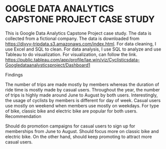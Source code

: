 # OOGLE DATA ANALYTICS CAPSTONE PROJECT CASE STUDY
This is Google Data Analytics Capstone Project case study. The data is collected from a fictional company. The data is downloaded from https://divvy-tripdata.s3.amazonaws.com/index.html. For data cleaning, I use Excel and SQL to clean. For data analysis, I use SQL to analyze and use Tableau to do visualization. For visualization, can follow the link. https://public.tableau.com/app/profile/lae.win/viz/Cyclisticsdata-Googledataanalysticsproject/Dashboard1

Findings

The number of trips are made mostly by members whereas the duration of ride time is mostly made by casual users.
Throughout the year, the number of trips is highly made around June to August by both users.
Interestingly, the usage of cyclists by members is different for day of week. Casual users use mostly on weekend when members use mostly on weekdays.
For type of bike, classic bike and electric bike are popular for both users.
Recommendation

Should do promotion campaigns for casual users to sign up for memberships from June to August.
Should focus more on classic bike and electric bike.
On the other hand, should keep promoting to attract more casual users.
